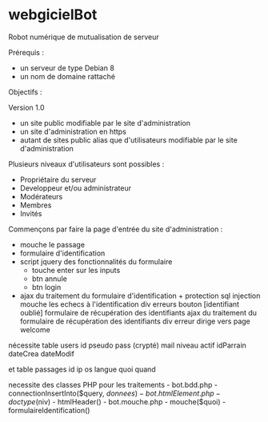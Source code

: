 # webgicielBot
Robot numérique de mutualisation de serveur

Prérequis :
- un serveur de type Debian 8
- un nom de domaine rattaché

Objectifs :

Version 1.0
- un site public modifiable par le site d'administration
- un site d'administration en https
- autant de sites public alias que d'utilisateurs modifiable par le site d'administration

Plusieurs niveaux d'utilisateurs sont possibles :
- Propriétaire du serveur
- Developpeur et/ou administrateur
- Modérateurs
- Membres
- Invités

Commençons par faire la page d'entrée du site d'administration :
- mouche le passage
- formulaire d'identification
- script jquery des fonctionnalités du formulaire
	- touche enter sur les inputs
	- btn annule
	- btn login
- ajax du traitement du formulaire d'identification + protection sql injection
 mouche les echecs à l'identification
 div erreurs
 bouton [identifiant oublié]
 formulaire de récupération des identifiants
 ajax du traitement du formulaire de récupération des identifiants
 div erreur
 dirige vers page welcome

nécessite table users
	id
	pseudo
	pass (crypté)
	mail
	niveau
	actif
	idParrain
	dateCrea
	dateModif

et table passages
	id
	ip
	os
	langue
	quoi
	quand

necessite des classes PHP pour les traitements
	- bot.bdd.php
		- connectionInsertInto($query, $donnees)
	- bot.htmlElement.php
		- doctype($niv)
		- htmlHeader()
	- bot.mouche.php
		- mouche($quoi)
        - formulaireIdentification()


	
